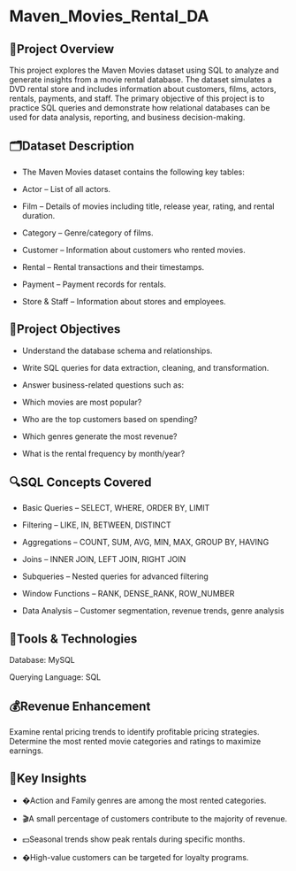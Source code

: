 # Maven_Movies_Rental_DA
## 📌Project Overview

This project explores the Maven Movies dataset using SQL to analyze and generate insights from a movie rental database. The dataset simulates a DVD rental store and includes information about customers, films, actors, rentals, payments, and staff.
The primary objective of this project is to practice SQL queries and demonstrate how relational databases can be used for data analysis, reporting, and business decision-making.

## 🗂️Dataset Description

- The Maven Movies dataset contains the following key tables:

- Actor – List of all actors.

- Film – Details of movies including title, release year, rating, and rental duration.

- Category – Genre/category of films.

- Customer – Information about customers who rented movies.

- Rental – Rental transactions and their timestamps.

- Payment – Payment records for rentals.

- Store & Staff – Information about stores and employees.

## 🎯Project Objectives

- Understand the database schema and relationships.

- Write SQL queries for data extraction, cleaning, and transformation.

- Answer business-related questions such as:

- Which movies are most popular?

- Who are the top customers based on spending?

- Which genres generate the most revenue?

- What is the rental frequency by month/year?

 ## 🔍SQL Concepts Covered

- Basic Queries – SELECT, WHERE, ORDER BY, LIMIT

- Filtering – LIKE, IN, BETWEEN, DISTINCT

- Aggregations – COUNT, SUM, AVG, MIN, MAX, GROUP BY, HAVING

- Joins – INNER JOIN, LEFT JOIN, RIGHT JOIN

- Subqueries – Nested queries for advanced filtering

- Window Functions – RANK, DENSE_RANK, ROW_NUMBER

- Data Analysis – Customer segmentation, revenue trends, genre analysis

## 🚀Tools & Technologies

Database: MySQL 

Querying Language: SQL

## 💰Revenue Enhancement
  Examine rental pricing trends to identify profitable pricing strategies.
  Determine the most rented movie categories and ratings to maximize earnings.

## 📌Key Insights

- �Action and Family genres are among the most rented categories.

- 🎬A small percentage of customers contribute to the majority of revenue.

- 💵Seasonal trends show peak rentals during specific months.

- �High-value customers can be targeted for loyalty programs.

  


